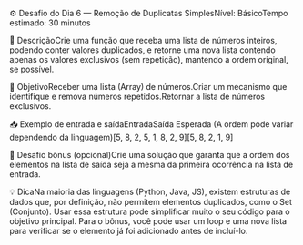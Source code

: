 ⚙️ Desafio do Dia 6 — Remoção de Duplicatas SimplesNível: BásicoTempo estimado: 30 minutos

📝 DescriçãoCrie uma função que receba uma lista de números inteiros, podendo conter valores duplicados, e retorne uma nova lista contendo apenas os valores exclusivos (sem repetição), mantendo a ordem original, se possível.

🎯 ObjetivoReceber uma lista (Array) de números.Criar um mecanismo que identifique e remova números repetidos.Retornar a lista de números exclusivos.

📥 Exemplo de entrada e saídaEntradaSaída Esperada (A ordem pode variar dependendo da linguagem)[5, 8, 2, 5, 1, 8, 2, 9][5, 8, 2, 1, 9]

💪 Desafio bônus (opcional)Crie uma solução que garanta que a ordem dos elementos na lista de saída seja a mesma da primeira ocorrência na lista de entrada.

💡 DicaNa maioria das linguagens (Python, Java, JS), existem estruturas de dados que, por definição, não permitem elementos duplicados, como o Set (Conjunto). Usar essa estrutura pode simplificar muito o seu código para o objetivo principal. Para o bônus, você pode usar um loop e uma nova lista para verificar se o elemento já foi adicionado antes de incluí-lo.
